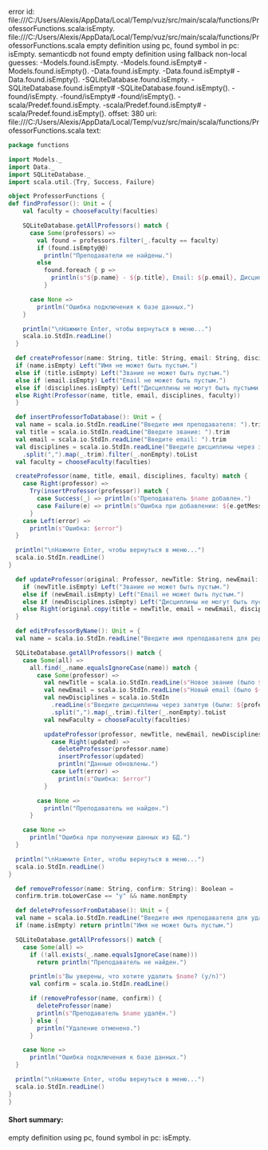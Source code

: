 error id: file:///C:/Users/Alexis/AppData/Local/Temp/vuz/src/main/scala/functions/ProfessorFunctions.scala:isEmpty.
file:///C:/Users/Alexis/AppData/Local/Temp/vuz/src/main/scala/functions/ProfessorFunctions.scala
empty definition using pc, found symbol in pc: isEmpty.
semanticdb not found
empty definition using fallback
non-local guesses:
	 -Models.found.isEmpty.
	 -Models.found.isEmpty#
	 -Models.found.isEmpty().
	 -Data.found.isEmpty.
	 -Data.found.isEmpty#
	 -Data.found.isEmpty().
	 -SQLiteDatabase.found.isEmpty.
	 -SQLiteDatabase.found.isEmpty#
	 -SQLiteDatabase.found.isEmpty().
	 -found/isEmpty.
	 -found/isEmpty#
	 -found/isEmpty().
	 -scala/Predef.found.isEmpty.
	 -scala/Predef.found.isEmpty#
	 -scala/Predef.found.isEmpty().
offset: 380
uri: file:///C:/Users/Alexis/AppData/Local/Temp/vuz/src/main/scala/functions/ProfessorFunctions.scala
text:
```scala
package functions

import Models._
import Data._
import SQLiteDatabase._
import scala.util.{Try, Success, Failure}

object ProfessorFunctions {
def findProfessor(): Unit = {
    val faculty = chooseFaculty(faculties)

    SQLiteDatabase.getAllProfessors() match {
      case Some(professors) =>
        val found = professors.filter(_.faculty == faculty)
        if (found.isEmpty@@)
          println("Преподаватели не найдены.")
        else
          found.foreach { p =>
            println(s"${p.name} - ${p.title}, Email: ${p.email}, Дисциплины: ${p.disciplines.mkString(", ")}")
          }

      case None =>
        println("Ошибка подключения к базе данных.")
    }

    println("\nНажмите Enter, чтобы вернуться в меню...")
    scala.io.StdIn.readLine()
  }

  def createProfessor(name: String, title: String, email: String, disciplines: List[String], faculty: String): Either[String, Professor] = {
  if (name.isEmpty) Left("Имя не может быть пустым.")
  else if (title.isEmpty) Left("Звание не может быть пустым.")
  else if (email.isEmpty) Left("Email не может быть пустым.")
  else if (disciplines.isEmpty) Left("Дисциплины не могут быть пустыми.")
  else Right(Professor(name, title, email, disciplines, faculty))
  }

  def insertProfessorToDatabase(): Unit = {
  val name = scala.io.StdIn.readLine("Введите имя преподавателя: ").trim
  val title = scala.io.StdIn.readLine("Введите звание: ").trim
  val email = scala.io.StdIn.readLine("Введите email: ").trim
  val disciplines = scala.io.StdIn.readLine("Введите дисциплины через запятую: ")
    .split(",").map(_.trim).filter(_.nonEmpty).toList
  val faculty = chooseFaculty(faculties)

  createProfessor(name, title, email, disciplines, faculty) match {
    case Right(professor) =>
      Try(insertProfessor(professor)) match {
        case Success(_) => println(s"Преподаватель $name добавлен.")
        case Failure(e) => println(s"Ошибка при добавлении: ${e.getMessage}")
      }
    case Left(error) =>
      println(s"Ошибка: $error")
  }

  println("\nНажмите Enter, чтобы вернуться в меню...")
  scala.io.StdIn.readLine()
}

  def updateProfessor(original: Professor, newTitle: String, newEmail: String, newDisciplines: List[String], newFaculty: String): Either[String, Professor] = {
    if (newTitle.isEmpty) Left("Звание не может быть пустым.")
    else if (newEmail.isEmpty) Left("Email не может быть пустым.")
    else if (newDisciplines.isEmpty) Left("Дисциплины не могут быть пустыми.")
    else Right(original.copy(title = newTitle, email = newEmail, disciplines = newDisciplines, faculty = newFaculty))
  }

  def editProfessorByName(): Unit = {
  val name = scala.io.StdIn.readLine("Введите имя преподавателя для редактирования: ").trim

  SQLiteDatabase.getAllProfessors() match {
    case Some(all) =>
      all.find(_.name.equalsIgnoreCase(name)) match {
        case Some(professor) =>
          val newTitle = scala.io.StdIn.readLine(s"Новое звание (было ${professor.title}): ").trim
          val newEmail = scala.io.StdIn.readLine(s"Новый email (было ${professor.email}): ").trim
          val newDisciplines = scala.io.StdIn
            .readLine(s"Введите дисциплины через запятую (были: ${professor.disciplines.mkString(", ")}): ")
            .split(",").map(_.trim).filter(_.nonEmpty).toList
          val newFaculty = chooseFaculty(faculties)

          updateProfessor(professor, newTitle, newEmail, newDisciplines, newFaculty) match {
            case Right(updated) =>
              deleteProfessor(professor.name)
              insertProfessor(updated)
              println("Данные обновлены.")
            case Left(error) =>
              println(s"Ошибка: $error")
          }

        case None =>
          println("Преподаватель не найден.")
      }

    case None =>
      println("Ошибка при получении данных из БД.")
  }

  println("\nНажмите Enter, чтобы вернуться в меню...")
  scala.io.StdIn.readLine()
}

  def removeProfessor(name: String, confirm: String): Boolean =
  confirm.trim.toLowerCase == "y" && name.nonEmpty  

  def deleteProfessorFromDatabase(): Unit = {
  val name = scala.io.StdIn.readLine("Введите имя преподавателя для удаления: ").trim
  if (name.isEmpty) return println("Имя не может быть пустым.")

  SQLiteDatabase.getAllProfessors() match {
    case Some(all) =>
      if (!all.exists(_.name.equalsIgnoreCase(name)))
        return println("Преподаватель не найден.")

      println(s"Вы уверены, что хотите удалить $name? (y/n)")
      val confirm = scala.io.StdIn.readLine()

      if (removeProfessor(name, confirm)) {
        deleteProfessor(name)
        println(s"Преподаватель $name удалён.")
      } else {
        println("Удаление отменено.")
      }

    case None =>
      println("Ошибка подключения к базе данных.")
  }

  println("\nНажмите Enter, чтобы вернуться в меню...")
  scala.io.StdIn.readLine()
}
}
```


#### Short summary: 

empty definition using pc, found symbol in pc: isEmpty.